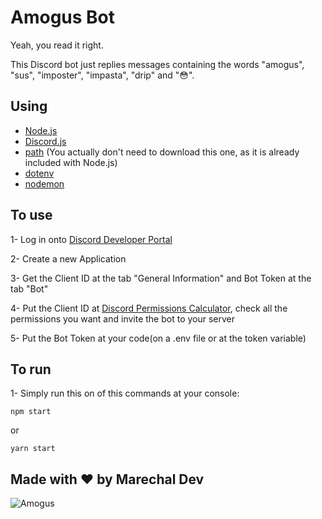 # Amogus Bot

Yeah, you read it right.

This Discord bot just replies messages containing the words "amogus", "sus", "imposter", "impasta", "drip" and "😳".

## Using

* [Node.js](https://nodejs.org/)
* [Discord.js](https://discord.js.org/#/)
* [path](https://yarnpkg.com/package/path) (You actually don't need to download this one, as it is already included with Node.js)
* [dotenv](https://yarnpkg.com/package/dotenv)
* [nodemon](https://yarnpkg.com/package/nodemon)

## To use

1- Log in onto [Discord Developer Portal](https://discord.com/developers)

2- Create a new Application

3- Get the Client ID at the tab "General Information" and Bot Token at the tab "Bot"

4- Put the Client ID at [Discord Permissions Calculator](https://discordapi.com/permissions.html), check all the permissions you want and invite the bot to your server

5- Put the Bot Token at your code(on a .env file or at the token variable)

## To run

1- Simply run this on of this commands at your console:

```properties
npm start
```

or

```properties
yarn start
```

## Made with ❤️ by Marechal Dev

![Amogus](https://i.kym-cdn.com/entries/icons/original/000/036/482/cover5.jpg)
